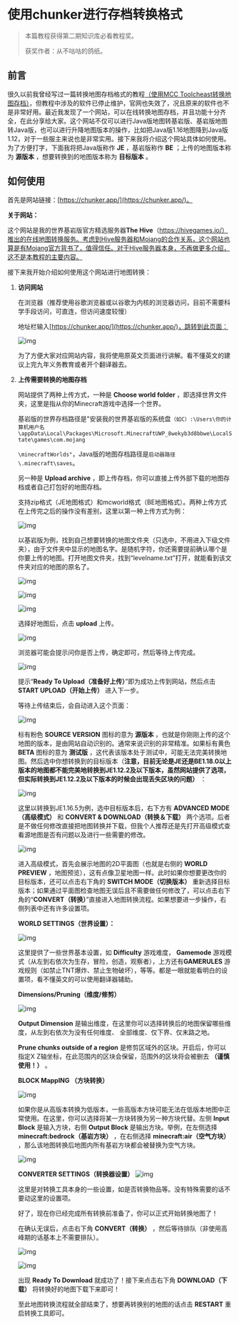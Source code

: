 # 使用chunker进行存档转换格式

>本篇教程获得第二期知识库必看教程奖。
>
>获奖作者：从不咕咕的鸽纸。

## 前言

很久以前我曾经写过一篇转换地图存档格式的教程[（使用MCC Toolcheast转换地图存档）](https://www.mcbbs.net/thread-1070066-1-1.html)，但教程中涉及的软件已停止维护，官网也失效了，况且原来的软件也不是非常好用。最近我发现了一个网站，可以在线转换地图存档，并且功能十分齐全，在此分享给大家。这个网站不仅可以进行Java版地图转基岩版、基岩版地图转Java版，也可以进行升降地图版本的操作，比如把Java版1.16地图降到Java版1.12，对于一些服主来说也是非常实用。接下来我将介绍这个网站具体如何使用。为了方便打字，下面我将把Java版称作 **JE** ，基岩版称作 **BE** ；上传的地图版本称为 **源版本** ，想要转换到的地图版本称为 **目标版本** 。



## 如何使用

首先是网站链接：[https://chunker.app/](https://chunker.app/)。

**关于网站：**

这个网站是我的世界基岩版官方精选服务器**The Hive**（https://hivegames.io/）推出的在线地图转换服务。考虑到Hive服务器和Mojang的合作关系，这个网站也算是有Mojang官方背书了，值得信任。对于Hive服务器本身，不再做更多介绍，这不是本教程的主要内容。

接下来我开始介绍如何使用这个网站进行地图转换：

1. **访问网站**

   在浏览器（推荐使用谷歌浏览器或以谷歌为内核的浏览器访问，目前不需要科学手段访问，可直连，但访问速度较慢）

   地址栏输入[https://chunker.app/](https://chunker.app/)，跳转到此页面：

   ![img](./images/2_0.png)


   为了方便大家对应网站内容，我将使用原英文页面进行讲解。看不懂英文的建议上完九年义务教育或者开个翻译器去。

2. **上传需要转换的地图存档**

   网站提供了两种上传方式，一种是 **Choose world folder** ，即选择世界文件夹，这里是指从你的Minecraft游戏中选择一个世界。

   基岩版的世界存档路径是"安装我的世界基岩版的系统盘`（如C）:\Users\你的计算机用户名\appData\Local\Packages\Microsoft.MinecraftUWP_8wekyb3d8bbwe\LocalState\games\com.mojang`

   `\minecraftWorlds"`，Java版的地图存档路径是`启动器路径\.minecraft\saves`。

   另一种是 **Upload archive** ，即上传存档，你可以直接上传外部下载的地图存档或者自己打包好的地图存档。

   支持zip格式（JE地图格式）和mcworld格式（BE地图格式）。两种上传方式在上传完之后的操作没有差别，这里以第一种上传方式为例：

   ![img](./images/2_1.png)


   以基岩版为例，找到自己想要转换的地图文件夹（只选中，不用进入下级文件夹），由于文件夹中显示的地图名字。是随机字符，你还需要提前确认哪个是你要上传的地图。打开地图文件夹，找到“levelname.txt”打开，就能看到该文件夹对应的地图的原名了。

   ![img](./images/2_2.png)

   ![img](./images/2_3.png)

   ![img](./images/2_4.png)

   选择好地图后，点击 **upload** 上传。

   ![img](./images/2_5.png)


   浏览器可能会提示问你是否上传，确定即可，然后等待上传完成。

   ![img](./images/2_6.png)



   提示“**Ready To Upload（准备好上传）**”即为成功上传到网站，然后点击 **START UPLOAD（开始上传）** 进入下一步。

   等待上传结束后，会自动进入这个页面：

   ![img](./images/2_7.png)



   标有粉色 **SOURCE VERSION** 图标的意为 **源版本** ，也就是你刚刚上传的这个地图的版本，是由网站自动识别的。通常来说识别的非常精准。如果标有黄色 **BETA** 图标的意为 **测试版** ，这代表该版本处于测试中，可能无法完美转换地图。然后选中你想转换到的目标版本（**注意，目前无论是JE还是BE1.18.0以上版本的地图都不能完美地转换到JE1.12.2及以下版本，虽然网站提供了选项，但实际转换到JE1.12.2及以下版本的时候会出现丢失区块的问题）** ：

   ![img](./images/2_8.png)



   这里以转换到JE1.16.5为例，选中目标版本后，右下方有 **ADVANCED MODE（高级模式）** 和 **CONVERT & DOWNLOAD（转换＆下载）** 两个选项。后者是不做任何修改直接把地图转换并下载，但我个人推荐还是先打开高级模式查看源地图是否有问题以及进行一些需要的修改。

   ![img](./images/2_9.png)

   进入高级模式，首先会展示地图的2D平面图（也就是右侧的 **WORLD PREVIEW** ，地图预览），这有点像卫星地图一样。此时如果你想要更改你的目标版本，还可以点击右下角的 **SWITCH MODE（切换版本）** 重新选择目标版本；如果通过平面图检查地图无误后且不需要做任何修改了，可以点击右下角的“**CONVERT（转换）**”直接进入地图转换流程。如果想要进一步操作，右侧列表中还有许多设置项。

   **WORLD SETTINGS（世界设置）：**

   ![img](./images/2_10.png)



   这里提供了一些世界基本设置，如 **Difficulty** 游戏难度， **Gamemode** 游戏模式（从左到右依次为生存，冒险，创造，观察者），上方还有**GAMERULES** 游戏规则（如禁止TNT爆炸、禁止生物破坏），等等。都是一眼就能看明白的设置项，看不懂英文的可以使用翻译器辅助。


   **Dimensions/Pruning（维度/修剪）**

   ![img](./images/2_11.png)


   **Output Dimension** 是输出维度，在这里你可以选择转换后的地图保留哪些维度，从左到右依次为没有任何维度、 全部维度、仅下界、仅末路之地。

   **Prune chunks outside of a region** 是修剪区域外的区块。开启后，你可以指定X Z轴坐标，在此范围内的区块会保留，范围外的区块将会被删去 **（谨慎使用！）** 。


   **BLOCK MappING （方块转换）**

   ![img](./images/2_12.png)



   如果你是从高版本转换为低版本，一些高版本方块可能无法在低版本地图中正常使用。在这里，你可以选择将某一方块转换为另一种方块代替。左侧 **Input Block** 是输入方块，右侧 **Output Block** 是输出方块。举例，在左侧选择 **minecraft:bedrock（基岩方块）** ，在右侧选择 **minecraft:air（空气方块）** ，那么该地图转换后地图内所有基岩方块都会被替换为空气方块。

   ![img](./images/2_13.png)



   **CONVERTER SETTINGS（转换器设置）**
   ![img](./images/2_14.png)



   这里是对转换工具本身的一些设置，如是否转换物品等。没有特殊需要的话不要动这里的设置项。

   好了，现在你已经完成所有转换前准备了，你可以正式开始转换地图了！

   在确认无误后，点击右下角 **CONVERT（转换）** ，然后等待排队（非使用高峰期的话基本上不需要排队）。

   ![img](./images/2_15.png)



   ![img](./images/2_16.png)


   出现 **Ready To Download** 就成功了！接下来点击右下角 **DOWNLOAD（下载）** 将转换好的地图下载下来即可！

   至此地图转换流程就全部结束了，想要再转换别的地图的话点击 **RESTART** 重启转换工具即可。

